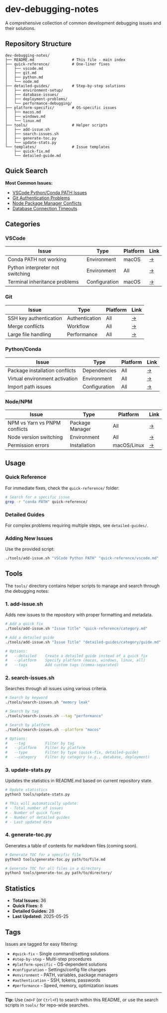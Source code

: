 # dev-debugging-notes

A comprehensive collection of common development debugging issues and their solutions.

## Repository Structure

```
dev-debugging-notes/
├── README.md                 # This file - main index
├── quick-reference/          # One-liner fixes
│   ├── vscode.md
│   ├── git.md
│   ├── python.md
│   └── node.md
├── detailed-guides/          # Step-by-step solutions
│   ├── environment-setup/
│   ├── database-issues/
│   ├── deployment-problems/
│   └── performance-debugging/
├── platform-specific/        # OS-specific issues
│   ├── macos.md
│   ├── windows.md
│   └── linux.md
├── tools/                    # Helper scripts
│   ├── add-issue.sh
│   ├── search-issues.sh
│   ├── generate-toc.py
│   └── update-stats.py
└── templates/                # Issue templates
    ├── quick-fix.md
    └── detailed-guide.md
```

## Quick Search

**Most Common Issues:**
- [VSCode Python/Conda PATH Issues](#vscode)
- [Git Authentication Problems](#git)
- [Node Package Manager Conflicts](#node)
- [Database Connection Timeouts](#database)

## Categories

### VSCode
| Issue | Type | Platform | Link |
|-------|------|----------|------|
| Conda PATH not working | Environment | macOS | [→](quick-reference/vscode.md#conda-path-issue) |
| Python interpreter not switching | Environment | All | [→](quick-reference/vscode.md#python-interpreter) |
| Terminal inheritance problems | Configuration | macOS | [→](quick-reference/vscode.md#terminal-inheritance) |

### Git
| Issue | Type | Platform | Link |
|-------|------|----------|------|
| SSH key authentication | Authentication | All | [→](quick-reference/git.md#ssh-auth) |
| Merge conflicts | Workflow | All | [→](quick-reference/git.md#merge-conflicts) |
| Large file handling | Performance | All | [→](detailed-guides/git-lfs.md) |

### Python/Conda
| Issue | Type | Platform | Link |
|-------|------|----------|------|
| Package installation conflicts | Dependencies | All | [→](quick-reference/python.md#package-conflicts) |
| Virtual environment activation | Environment | All | [→](quick-reference/python.md#venv-activation) |
| Import path issues | Configuration | All | [→](quick-reference/python.md#import-paths) |

### Node/NPM
| Issue | Type | Platform | Link |
|-------|------|----------|------|
| NPM vs Yarn vs PNPM conflicts | Package Manager | All | [→](quick-reference/node.md#package-manager-conflicts) |
| Node version switching | Environment | All | [→](quick-reference/node.md#node-version) |
| Permission errors | Installation | macOS/Linux | [→](quick-reference/node.md#permissions) |

## Usage

### Quick Reference
For immediate fixes, check the `quick-reference/` folder:
```bash
# Search for a specific issue
grep -r "conda PATH" quick-reference/
```

### Detailed Guides
For complex problems requiring multiple steps, see `detailed-guides/`.

### Adding New Issues
Use the provided script:
```bash
./tools/add-issue.sh "VSCode Python PATH" "quick-reference/vscode.md"
```

## Tools

The `tools/` directory contains helper scripts to manage and search through the debugging notes:

### 1. add-issue.sh
Adds new issues to the repository with proper formatting and metadata.
```bash
# Add a quick fix
./tools/add-issue.sh "Issue Title" "quick-reference/category.md"

# Add a detailed guide
./tools/add-issue.sh "Issue Title" "detailed-guides/category/guide.md" --detailed

# Options:
#   --detailed    Create a detailed guide instead of a quick fix
#   --platform    Specify platform (macos, windows, linux, all)
#   --tags        Add custom tags (comma-separated)
```

### 2. search-issues.sh
Searches through all issues using various criteria.
```bash
# Search by keyword
./tools/search-issues.sh "memory leak"

# Search by tag
./tools/search-issues.sh --tag "performance"

# Search by platform
./tools/search-issues.sh --platform "macos"

# Options:
#   --tag         Filter by tag
#   --platform    Filter by platform
#   --type        Filter by type (quick-fix, detailed-guide)
#   --category    Filter by category (e.g., database, deployment)
```

### 3. update-stats.py
Updates the statistics in README.md based on current repository state.
```bash
# Update statistics
python3 tools/update-stats.py

# This will automatically update:
# - Total number of issues
# - Number of quick fixes
# - Number of detailed guides
# - Last updated date
```

### 4. generate-toc.py
Generates a table of contents for markdown files (coming soon).
```bash
# Generate TOC for a specific file
python3 tools/generate-toc.py path/to/file.md

# Generate TOC for all files in a directory
python3 tools/generate-toc.py path/to/directory/
```

## Statistics

- **Total Issues:** 36
- **Quick Fixes:** 8
- **Detailed Guides:** 28
- **Last Updated:** 2025-05-25

## Tags

Issues are tagged for easy filtering:
- `#quick-fix` - Single command/setting solutions
- `#step-by-step` - Multi-step procedures  
- `#platform-specific` - OS-dependent solutions
- `#configuration` - Settings/config file changes
- `#environment` - PATH, variables, package managers
- `#authentication` - SSH, tokens, passwords
- `#performance` - Speed, memory, optimization issues

---

**Tip:** Use `Cmd+F` (or `Ctrl+F`) to search within this README, or use the search scripts in `tools/` for repo-wide searches.